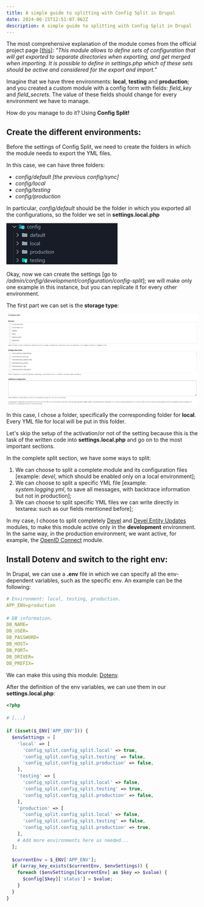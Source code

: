 ```yaml
---
title: A simple guide to splitting with Config Split in Drupal
date: 2024-06-15T12:51:07.862Z
description: A simple guide to splitting with Config Split in Drupal
---
```

The most comprehensive explanation of the module comes from the official project page [[this](https://www.drupal.org/project/config_split)]: *"This module allows to define sets of configuration that will get exported to separate directories when exporting, and get merged when importing. It is possible to define in settings.php which of these sets should be active and considered for the export and import."*

Imagine that we have three environments: **local**, **testing** and **production**; and you created a custom module with a config form with fields: *field_key* and *field_secrets*. The value of these fields should change for every environment we have to manage.

How do you manage to do it? Using **Config Split!**

## Create the different environments:

Before the settings of Config Split, we need to create the folders in which the module needs to export the YML files.

In this case, we can have three folders:

* *config/default \[the previous config/sync]*
* *config/local*
* *config/testing*
* *config/production*

In particular, *config/default* should be the folder in which you exported all the configurations, so the folder we set in **settings.local.php**

![Structure of folder for configurations](folder_sync.png "Structure of folder for configurations")

Okay, now we can create the settings [go to */admin/config/development/configuration/config-split*]; we will make only one example in this instance, but you can replicate it for every other environment.

The first part we can set is the **storage type**:

![Settings for the storage type](configutations_settings.png "Settings for the storage type")

In this case, I chose a folder, specifically the corresponding folder for **local**. Every YML file for local will be put in this folder.

Let's skip the setup of the activation/or not of the setting because this is the task of the written code into **settings.local.php** and go on to the most important sections.

In the complete split section, we have some ways to split:

1. We can choose to split a complete module and its configuration files [example: *devel*, which should be enabled only on a local environment];
2. We can choose to split a specific YML file [example: *system.logging.yml*, to save all messages, with backtrace information but not in production];
3. We can choose to split specific YML files we can write directly in textarea: such as our fields mentioned before];

In my case, I choose to split completely [Devel](https://www.drupal.org/project/devel) and [Devel Entity Updates](https://www.drupal.org/project/devel_entity_updates) modules, to make this module active only in the **development** environment. In the same way, in the production environment, we want active, for example, the [OpenID Connect](https://www.drupal.org/project/openid_connect) module.

## Install Dotenv and switch to the right env:

In Drupal, we can use a **.env** file in which we can specify all the env-dependent variables, such as the specific env. An example can be the following: 

```yaml
# Environment: local, testing, production.
APP_ENV=production

# DB information.
DB_NAME=
DB_USER=
DB_PASSWORD=
DB_HOST=
DB_PORT=
DB_DRIVER=
DB_PREFIX=
```

We can make this using this module: [Dotenv](https://www.drupal.org/project/dotenv).

After the definition of the env variables, we can use them in our **settings.local.php**:

```php
<?php

# [...]

if (isset($_ENV['APP_ENV'])) {
  $envSettings = [
    'local' => [
      'config_split.config_split.local' => true,
      'config_split.config_split.testing' => false,
      'config_split.config_split.production' => false,
    ],
    'testing' => [
      'config_split.config_split.local' => false,
      'config_split.config_split.testing' => true,
      'config_split.config_split.production' => false,
    ],
    'production' => [
      'config_split.config_split.local' => false,
      'config_split.config_split.testing' => false,
      'config_split.config_split.production' => true,
    ],
    # Add more environments here as needed...
  ];

  $currentEnv = $_ENV['APP_ENV'];
  if (array_key_exists($currentEnv, $envSettings)) {
    foreach ($envSettings[$currentEnv] as $key => $value) {
      $config[$key]['status'] = $value;
    }
  }
}
```